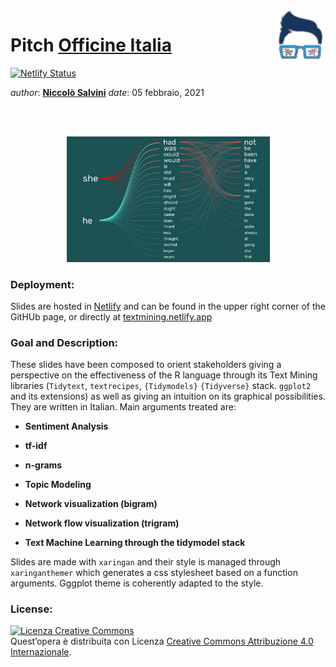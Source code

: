 
<!-- README.md is generated from README.Rmd. Please edit that file -->

<img src="img/logo.png" align="right" height="80" />

# Pitch [Officine Italia](https://www.officineitalia.org/)

[![Netlify
Status](https://api.netlify.com/api/v1/badges/9db89be9-d92c-420e-a390-3600ccbbd4f8/deploy-status)](https://app.netlify.com/sites/textmining/deploys)

*author*: **[Niccolò Salvini](https://niccolosalvini.netlify.app/)**
*date*: 05 febbraio, 2021

<br> <br>

<p align="center">

<img src="img/netflow.jpg" width="325" />

</p>

### Deployment:

Slides are hosted in [Netlify](https://www.netlify.com/) and can be
found in the upper right corner of the GitHUb page, or directly at
[textmining.netlify.app](https://textmining.netlify.app)

### Goal and Description:

These slides have been composed to orient stakeholders giving a
perspective on the effectiveness of the R language through its Text
Mining libraries (`Tidytext`, `textrecipes`, `{Tidymodels}`
`{Tidyverse}` stack. `ggplot2` and its extensions) as well as giving an
intuition on its graphical possibilities. They are written in Italian.
Main arguments treated are:

  - **Sentiment Analysis**

  - **tf-idf**

  - **n-grams**

  - **Topic Modeling**

  - **Network visualization (bigram)**

  - **Network flow visualization (trigram)**

  - **Text Machine Learning through the tidymodel stack**

Slides are made with `xaringan` and their style is managed through
`xaringanthemer` which generates a css stylesheet based on a function
arguments. Gggplot theme is coherently adapted to the style.

### License:

<a rel="license" href="http://creativecommons.org/licenses/by/4.0/"><img alt="Licenza Creative Commons" style="border-width:0" src="https://i.creativecommons.org/l/by/4.0/88x31.png" /></a><br />Quest’opera
è distribuita con Licenza
<a rel="license" href="http://creativecommons.org/licenses/by/4.0/">Creative
Commons Attribuzione 4.0 Internazionale</a>.
